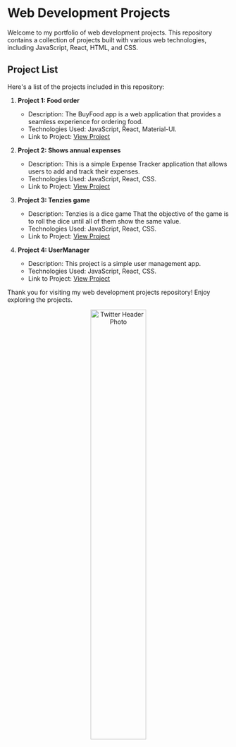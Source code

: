 # Web Development Projects

Welcome to my portfolio of web development projects. This repository contains a collection of projects built with various web technologies, including JavaScript, React, HTML, and CSS.

## Project List

Here's a list of the projects included in this repository:

1. **Project 1: Food order**
   - Description: The BuyFood app is a web application that provides a seamless experience for ordering food.
   - Technologies Used: JavaScript, React, Material-UI.
   - Link to Project: [View Project](https://github.com/ElhaiMansbach/React-Projects/tree/main/Food%20order)

2. **Project 2: Shows annual expenses**
   - Description: This is a simple Expense Tracker application that allows users to add and track their expenses.
   - Technologies Used: JavaScript, React, CSS.
   - Link to Project: [View Project](https://github.com/ElhaiMansbach/React-Projects/tree/main/Shows%20annual%20expenses)

3. **Project 3: Tenzies game**
   - Description: Tenzies is a dice game That the objective of the game is to roll the dice until all of them show the same value. 
   - Technologies Used: JavaScript, React, CSS.
   - Link to Project: [View Project](https://github.com/ElhaiMansbach/React-Projects/tree/main/Tenzies%20game)
  
4. **Project 4: UserManager**
   - Description: This project is a simple user management app. 
   - Technologies Used: JavaScript, React, CSS.
   - Link to Project: [View Project](https://github.com/ElhaiMansbach/React-Projects/tree/main/UserManager)

Thank you for visiting my web development projects repository! Enjoy exploring the projects.

<p align="center">
  <img src="https://user-images.githubusercontent.com/74247437/207982883-97aacfb1-a7be-4ae6-8977-898f06d3acf8.png" alt="Twitter Header Photo" width="50%" height="50%">
</p>
